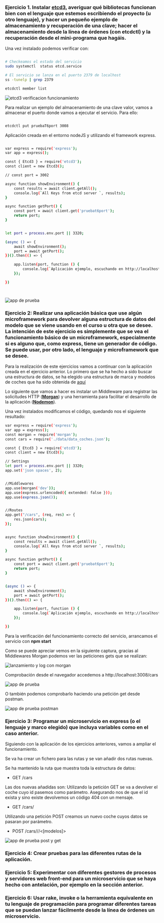 ### Ejercicio 1. Instalar [**etcd3**](https://computingforgeeks.com/how-to-install-etcd-on-ubuntu-18-04-ubuntu-16-04/), averiguar qué bibliotecas funcionan bien con el lenguaje que estemos escribiendo el proyecto (u otro lenguaje), y hacer un pequeño ejemplo de almacenamiento y recuperación de una clave; hacer el almacenamiento desde la línea de órdenes (con **etcdctl**) y la recuperación desde el mini-programa que hagáis.

Una vez instalado podemos verificar con:

```bash

# Checkeamos el estado del servicio
sudo systemctl  status etcd.service

# El servicio se lanza en el puerto 2379 de localhost
ss -tunelp | grep 2379

etcdctl member list

```

![etcd3 verificacion funcionamiento](./img/t6/etcd3_verifiacion.png)

Para realizar un ejemplo del almacenamiento de una clave valor, vamos a almacenar el puerto donde vamos a ejecutar el servicio. Para ello:

```bash

etcdctl put pruebaT6port 3008


```
Aplicación creada en el entorno nodeJS y utilizando el framework express.

```bash

var express = require('express');
var app = express();

const { Etcd3 } = require('etcd3');
const client = new Etcd3();

// const port = 3002

async function showEnvironment() {
    const results = await client.getAll();
    console.log(`All Keys from etcd server `, results);
}

async function getPort() {
    const port = await client.get('pruebat6port');
    return port;
}


let port = process.env.port || 3320;

(async () => {
    await showEnvironment();
    port = await getPort();
})().then(() => {

    app.listen(port, function () {
        console.log(`Aplicación ejemplo, escuchando en http://localhost:${port}`);
    });

})




```

![app de prueba](./img/t6/ejer1.png)



### Ejercicio 2: Realizar una aplicación básica que use algún microframework para devolver alguna estructura de datos del modelo que se viene usando en el curso u otra que se desee. La intención de este ejercicio es simplemente que se vea el funcionamiento básico de un microframework, especialmente si es alguno que, como **express**, tiene un generador de código. Se puede usar, por otro lado, el lenguaje y microframework que se desee.

Para la realización de este ejercicios vamos a continuar con la aplicación creada en el ejercicio anterior.
Lo primero que se ha hecho a sido buscar una estructura de datos, se ha elegido una estructura de marca y modelos de coches que ha sido obtenida de [aquí](https://gist.github.com/AnndresRodriguez/a4216e3f82f45fc4514dc954f967fe9a)

Lo siguiente que vamos a hacer es instalar un Middleware para registrar las solicitudes HTTP ([**Morgan**](https://www.npmjs.com/package/morgan)) y una herramienta para facilitar el desarrollo de la aplicación ([**Nodemon**](https://www.npmjs.com/package/nodemon)).

Una vez instalados modificamos el código, quedando nos el siguiente resultado:

```bash
var express = require('express');
var app = express();
const morgan = require('morgan');
const cars = require('./data/data_coches.json');

const { Etcd3 } = require('etcd3');
const client = new Etcd3();

// Settings
let port = process.env.port || 3320;
app.set('json spaces', 2);


//Middlewares
app.use(morgan('dev'));
app.use(express.urlencoded({ extended: false }));
app.use(express.json());


//Routes
app.get("/cars", (req, res) => {
    res.json(cars);
});


async function showEnvironment() {
    const results = await client.getAll();
    console.log(`All Keys from etcd server `, results);
}

async function getPort() {
    const port = await client.get('pruebat6port');
    return port;
}


(async () => {
    await showEnvironment();
    port = await getPort();
})().then(() => {

    app.listen(port, function () {
        console.log(`Aplicación ejemplo, escuchando en http://localhost:${port}/cars`);
    });

})

```

Para la verificación del funcionamiento correcto del servicio, arrancamos el servicio con **npm start**

Como se puede apreciar vemos en la siguiente captura, gracias al Middlewares Morgan podemos ver las peticiones gets que se realizan:

![lanzamiento y log con morgan](./img/t6/ejer2_log_morgan.png)


Comprobación desde el navegador accedemos a http://localhost:3008/cars

![app de prueba](./img/t6/ejer2.png)

O también podemos comprobarlo haciendo una petición get desde postman.

![app de prueba postman](./img/t6/ejer2_postman.png)



### Ejercicio 3: Programar un microservicio en express (o el lenguaje y marco elegido) que incluya variables como en el caso anterior.

Siguiendo con la aplicación de los ejercicios anteriores, vamos a ampliar el funcionamiento.

Se va ha crear un fichero para las rutas y se van añadir dos rutas nuevas.

Se ha mantenido la ruta que muestra toda la estructura de datos:

- GET /cars

Las dos nuevas añadidas son:
Utilizando la petición GET  se va a devolver el coche cuyo id pasemos como parámetro. Asegurando nos de que el id exista y sino existe devolvemos un código 404 con un mensaje.

- GET /cars/<id>

Utilizando una petición POST creamos un nuevo coche cuyos datos se pasaran por parámetro.

- POST /cars/<id>/<marca>/<[modelos]> 


![app de prueba post y get](./img/t6/prueba_ejer3.png)


### Ejercicio 4: Crear pruebas para las diferentes rutas de la aplicación.

### Ejercicio 5: Experimentar con diferentes gestores de procesos y servidores web front-end para un microservicio que se haya hecho con antelación, por ejemplo en la sección anterior.

### Ejercicio 6: Usar **rake**, **invoke** o la herramienta equivalente en tu lenguaje de programación para programar diferentes tareas que se puedan lanzar fácilmente desde la línea de órdenes un microservicio.
